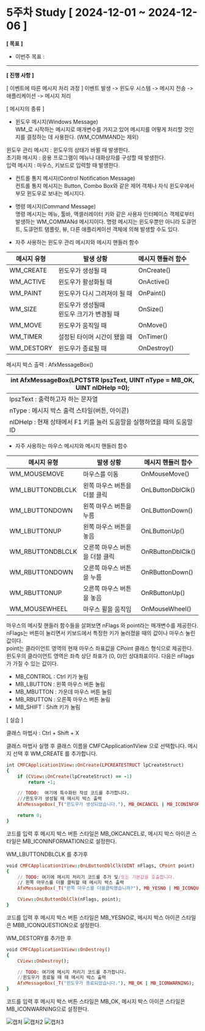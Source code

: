 # 5주차 Study [ 2024-12-01 ~ 2024-12-06 ]

**[ 목표 ]**
- 이번주 목표 : 
-----

**[ 진행 사항 ]**

[ 이벤트에 따른 메시지 처리 과정 ]
이벤트 발생 -> 윈도우 시스템 -> 메시지 전송 -> 애플리케이션 -> 메시지 처리

[ 메시지의 종류 ]
* 윈도우 메시지(Windows Message)<br>
WM_로 시작하는 메시지로 매개변수를 가지고 있어 메시지를 어떻게 처리할 것인지를 결정하는 데 사용한다. (WM_COMMAND는 제외)

윈도우 관리 메시지 : 윈도우의 상태가 바뀔 때 발생한다.<br>
초기화 메시지 : 응용 프로그램이 메뉴나 대화상자를 구성할 때 발생한다.<br>
입력 메시지 : 마우스, 키보드로 입력할 때 발생한다.<br>

* 컨트롤 통지 메시지(Control Notification Message)<br>
컨트롤 통지 메시지는 Button, Combo Box와 같은 제어 객체나 자식 윈도우에서 부모 윈도우로 보내는 메시지다.

* 명령 메시지(Command Message)<br>
명령 메시지는 메뉴, 툴바, 액셀러레이터 키와 같은 사용자 인터페이스 객체로부터 발생하는 WM_COMMANd 메시지이다. 명령 메시지는 윈도우뿐만 아니라 도큐먼트, 도큐먼트 탬플릿, 뷰, 다른 애플리케이션 객체에 의해 발생할 수도 있다.

* 자주 사용하는 윈도우 관리 메시지와 메시지 핸들러 함수

| 메시지 유형 | 발생 상황 | 메시지 핸들러 함수 |
|---|---|---|
| WM_CREATE | 윈도우가 생성될 때 | OnCreate() |
| WM_ACTIVE | 윈도우가 활성화될 때 | OnActive() |
| WM_PAINT | 윈도우가 다시 그려져야 될 때 | OnPaint() |
| WM_SIZE | 윈도우가 생성될때<br>윈도우 크기가 변경될 때 | OnSize() |
| WM_MOVE | 윈도우가 움직일 때 | OnMove() |
| WM_TIMER | 설정된 타이머 시간이 됐을 때 | OnTimer() |
| WM_DESTORY | 윈도우가 종료될 때 | OnDestroy() |

메시지 박스 출력 : AfxMessageBox()

| int AfxMessageBox(LPCTSTR lpszText, UINT nType = MB_OK, UINT nIDHelp =0); |
|--|
| lpszText : 출력하고자 하는 문자열 |
| nType : 메시지 박스 출력 스타일(버튼, 아이콘) |
| nIDHelp : 현재 상태에서 F1 키를 눌러 도움말을 실행하였을 때의 도움말 ID |

* 자주 사용하는 마우스 메시지와 메시지 핸들러 함수

| 메시지 유형 | 발생 상황 | 메시지 핸들러 함수 |
| --- | --- | --- |
| WM_MOUSEMOVE | 마우스를 이동 | OnMouseMove() |
| WM_LBUTTONDBLCLK | 왼쪽 마우스 버튼을 더블 클릭 | OnLButtonDblClk() |
| WM_LBUTTONDOWN | 왼쪽 마우스 버튼을 누름 | OnLButtonDown() |
| WM_LBUTTONUP | 왼쪽 마우스 버튼을 놓음 | OnLButtonUp() |
| WM_RBUTTONDBLCLK | 오른쪽 마우스 버튼을 더블 클릭 | OnRButtonDblClk() |
| WM_RBUTTONDOWN | 오른쪽 마우스 버튼을 누름 | OnRButtonDown() |
| WM_RBUTTONUP | 오른쪽 마우스 버튼을 놓음 | OnRButtonUp() |
| WM_MOUSEWHEEL | 마우스 휠을 움직임 | OnMouseWheel() |

마우스의 메시짖 핸들러 함수들을 살펴보면 nFlags 와 point라는 매개변수를 제공한다.<br>
nFlags는 버튼이 눌리면서 키보드에서 특정한 키가 눌러졌을 때의 값이나 마우스 눌린 값이다.<br>
point는 클라이언트 영역의 현재 마우스 좌표값을 CPoint 클래스 형식으로 제공한다.<br>
윈도우의 클라이언트 영역은 좌측 상단 좌표가 (0, 0)인 상대좌표이다. 다음은 nFlags가 가질 수 있는 값이다.

* MB_CONTROL : Ctrl 키가 눌림
* MB_LBUTTON : 왼쪽 마우스 버튼 눌림
* MB_MBUTTON : 가운데 마우스 버튼 눌림
* MB_RBUTTON : 오른쪽 마우스 버튼 눌림
* MB_SHIFT : Shift 키가 눌림

[ 실습 ]

클래스 마법사 : Ctrl + Shift + X

클래스 마법사 실행 후 클래스 이름을 CMFCApplication1View 으로 선택합니다.
메시지 선택 후 WM_CREATE 를 추가합니다.

```ruby
int CMFCApplication1View::OnCreate(LPCREATESTRUCT lpCreateStruct)
{
	if (CView::OnCreate(lpCreateStruct) == -1)
		return -1;

	// TODO:  여기에 특수화된 작성 코드를 추가합니다.
	///윈도우가 생성될 때 메시지 박스 출력
	AfxMessageBox(_T("윈도우가 생성되었습니다."), MB_OKCANCEL | MB_ICONINFORMATION);

	return 0;
}
```
코드를 입력 후 메시지 박스 버튼 스타일은 MB_OKCANCEL로, 메시지 박스 아이콘 스타일은 MB_ICONINFORMATION으로 설정한다.

WM_LBUTTONDBLCLK 를 추가후
```ruby
void CMFCApplication1View::OnLButtonDblClk(UINT nFlags, CPoint point)
{
	// TODO: 여기에 메시지 처리기 코드를 추가 및/또는 기본값을 호출합니다.
	// 왼쪽 마우스를 더블 클릭할 때 메시지 박스 출력
	AfxMessageBox(_T("왼쪽 마우스를 더블클릭했습니까?"), MB_YESNO | MB_ICONQUESTION);

	CView::OnLButtonDblClk(nFlags, point);
}
```
코드를 입력 후 메시지 박스 버튼 스타일은 MB_YESNO로, 메시지 박스 아이콘 스타일은 MBB_ICONQUESTION으로 설정한다.

WM_DESTORY를 추가한 후
```ruby
void CMFCApplication1View::OnDestroy()
{
	CView::OnDestroy();

	// TODO: 여기에 메시지 처리기 코드를 추가합니다.
	//윈도우가 종료될 때 때 메시지 박스 출력
	AfxMessageBox(_T("윈도우가 종료되었습니다."), MB_OK | MB_ICONWARNING);
}
```
코드를 입력 후 메시지 박스 버튼 스타일은 MB_OK, 메시지 박스 아이콘 스타일은 MB_ICONWARNING으로 설정한다.

![캡처](https://github.com/user-attachments/assets/ee808fad-7151-45c1-be77-25a54827f484)
![캡처2](https://github.com/user-attachments/assets/189ddc3a-e9e7-40b2-a1f7-fbeff63def9a)
![캡처3](https://github.com/user-attachments/assets/ad38b90b-526c-4ed3-8b60-38fbedd3769b)
